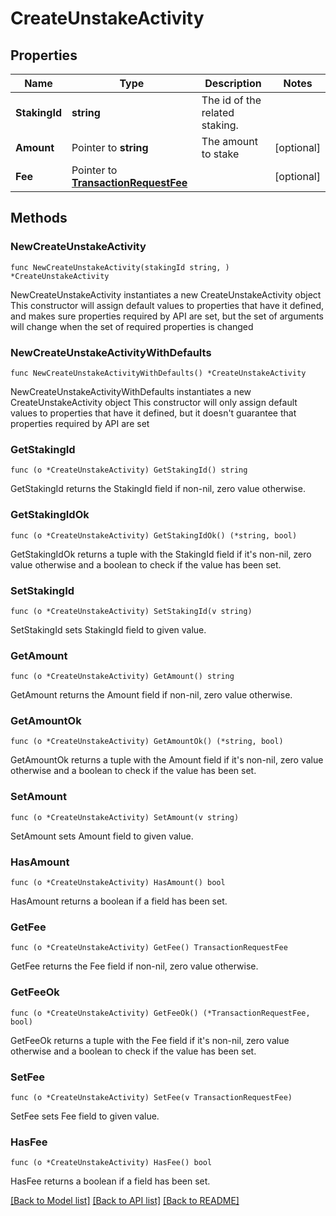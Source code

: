 # CreateUnstakeActivity

## Properties

Name | Type | Description | Notes
------------ | ------------- | ------------- | -------------
**StakingId** | **string** | The id of the related staking. | 
**Amount** | Pointer to **string** | The amount to stake | [optional] 
**Fee** | Pointer to [**TransactionRequestFee**](TransactionRequestFee.md) |  | [optional] 

## Methods

### NewCreateUnstakeActivity

`func NewCreateUnstakeActivity(stakingId string, ) *CreateUnstakeActivity`

NewCreateUnstakeActivity instantiates a new CreateUnstakeActivity object
This constructor will assign default values to properties that have it defined,
and makes sure properties required by API are set, but the set of arguments
will change when the set of required properties is changed

### NewCreateUnstakeActivityWithDefaults

`func NewCreateUnstakeActivityWithDefaults() *CreateUnstakeActivity`

NewCreateUnstakeActivityWithDefaults instantiates a new CreateUnstakeActivity object
This constructor will only assign default values to properties that have it defined,
but it doesn't guarantee that properties required by API are set

### GetStakingId

`func (o *CreateUnstakeActivity) GetStakingId() string`

GetStakingId returns the StakingId field if non-nil, zero value otherwise.

### GetStakingIdOk

`func (o *CreateUnstakeActivity) GetStakingIdOk() (*string, bool)`

GetStakingIdOk returns a tuple with the StakingId field if it's non-nil, zero value otherwise
and a boolean to check if the value has been set.

### SetStakingId

`func (o *CreateUnstakeActivity) SetStakingId(v string)`

SetStakingId sets StakingId field to given value.


### GetAmount

`func (o *CreateUnstakeActivity) GetAmount() string`

GetAmount returns the Amount field if non-nil, zero value otherwise.

### GetAmountOk

`func (o *CreateUnstakeActivity) GetAmountOk() (*string, bool)`

GetAmountOk returns a tuple with the Amount field if it's non-nil, zero value otherwise
and a boolean to check if the value has been set.

### SetAmount

`func (o *CreateUnstakeActivity) SetAmount(v string)`

SetAmount sets Amount field to given value.

### HasAmount

`func (o *CreateUnstakeActivity) HasAmount() bool`

HasAmount returns a boolean if a field has been set.

### GetFee

`func (o *CreateUnstakeActivity) GetFee() TransactionRequestFee`

GetFee returns the Fee field if non-nil, zero value otherwise.

### GetFeeOk

`func (o *CreateUnstakeActivity) GetFeeOk() (*TransactionRequestFee, bool)`

GetFeeOk returns a tuple with the Fee field if it's non-nil, zero value otherwise
and a boolean to check if the value has been set.

### SetFee

`func (o *CreateUnstakeActivity) SetFee(v TransactionRequestFee)`

SetFee sets Fee field to given value.

### HasFee

`func (o *CreateUnstakeActivity) HasFee() bool`

HasFee returns a boolean if a field has been set.


[[Back to Model list]](../README.md#documentation-for-models) [[Back to API list]](../README.md#documentation-for-api-endpoints) [[Back to README]](../README.md)


